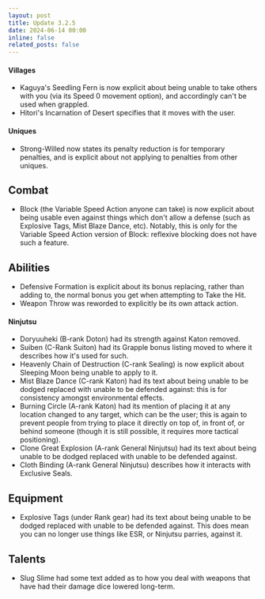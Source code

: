 ```yaml
---
layout: post
title: Update 3.2.5
date: 2024-06-14 00:00
inline: false
related_posts: false
---
```

#### Villages
 - Kaguya's Seedling Fern is now explicit about being unable to take others with you (via its Speed 0 movement option), and accordingly can't be used when grappled.
 - Hitori's Incarnation of Desert specifies that it moves with the user.

#### Uniques 
 - Strong-Willed now states its penalty reduction is for temporary penalties, and is explicit about not applying to penalties from other uniques.

## Combat
 - Block (the Variable Speed Action anyone can take) is now explicit about being usable even against things which don't allow a defense (such as Explosive Tags, Mist Blaze Dance, etc).  Notably, this is only for the Variable Speed Action version of Block: reflexive blocking does not have such a feature.

## Abilities
 - Defensive Formation is explicit about its bonus replacing, rather than adding to, the normal bonus you get when attempting to Take the Hit.
 - Weapon Throw was reworded to explicitly be its own attack action.

#### Ninjutsu 
 - Doryuuheki (B-rank Doton) had its strength against Katon removed.
 - Suiben (C-Rank Suiton) had its Grapple bonus listing moved to where it describes how it's used for such.
 - Heavenly Chain of Destruction (C-rank Sealing) is now explicit about Sleeping Moon being unable to apply to it.
 - Mist Blaze Dance (C-rank Katon) had its text about being unable to be dodged replaced with unable to be defended against: this is for consistency amongst environmental effects.
 - Burning Circle (A-rank Katon) had its mention of placing it at any location changed to any target, which can be the user; this is again to prevent people from trying to place it directly on top of, in front of, or behind someone (though it is still possible, it requires more tactical positioning).
 - Clone Great Explosion (A-rank General Ninjutsu) had its text about being unable to be dodged replaced with unable to be defended against.
 - Cloth Binding (A-rank General Ninjutsu) describes how it interacts with Exclusive Seals.

## Equipment
 - Explosive Tags (under Rank gear) had its text about being unable to be dodged replaced with unable to be defended against.  This does mean you can no longer use things like ESR, or Ninjutsu parries, against it.

## Talents
 - Slug Slime had some text added as to how you deal with weapons that have had their damage dice lowered long-term.